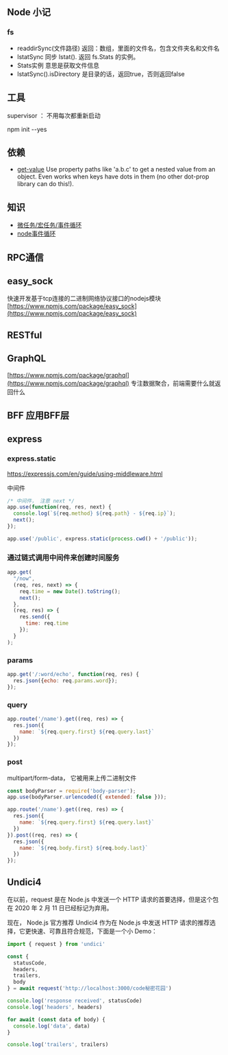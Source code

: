 ## Node 小记

### fs

* readdirSync(文件路径) 返回：数组，里面的文件名，包含文件夹名和文件名
* lstatSync 同步 lstat(). 返回 fs.Stats 的实例。
* Stats实例 意思是获取文件信息
* lstatSync().isDirectory 是目录的话，返回true，否则返回false

## 工具

supervisor ： 不用每次都重新启动


npm init --yes


## 依赖

* [get-value](https://www.npmjs.com/package/get-value)  Use property paths like 'a.b.c' to get a nested value from an object. Even works when keys have dots in them (no other dot-prop library can do this!).




## 知识

* [微任务/宏任务/事件循环](https://jakearchibald.com/2015/tasks-microtasks-queues-and-schedules/?utm_source=html5weekly)
* [node事件循环](https://www.taopoppy.cn/node/one_eventLoop.html)

## RPC通信


## easy_sock

快速开发基于tcp连接的二进制网络协议接口的nodejs模块 
[https://www.npmjs.com/package/easy_sock](https://www.npmjs.com/package/easy_sock)


## RESTful

## GraphQL

[https://www.npmjs.com/package/graphql](https://www.npmjs.com/package/graphql)
专注数据聚合，前端需要什么就返回什么

## BFF 应用BFF层


## express

### express.static

https://expressjs.com/en/guide/using-middleware.html

中间件

```js
/* 中间件， 注意 next */
app.use(function(req, res, next) {
  console.log(`${req.method} ${req.path} - ${req.ip}`);
  next();
});

app.use('/public', express.static(process.cwd() + '/public'));


```

### 通过链式调用中间件来创建时间服务

```js
app.get(
  "/now",
  (req, res, next) => {
    req.time = new Date().toString();
    next();
  },
  (req, res) => {
    res.send({
      time: req.time
    });
  }
);
```

### params

```js
app.get('/:word/echo', function(req, res) {
  res.json({echo: req.params.word});
});
```

### query 

```js
app.route('/name').get((req, res) => {
  res.json({
    name: `${req.query.first} ${req.query.last}`
  })
});
```

### post

multipart/form-data， 它被用来上传二进制文件

```js
const bodyParser = require('body-parser');
app.use(bodyParser.urlencoded({ extended: false }));

app.route('/name').get((req, res) => {
  res.json({
    name: `${req.query.first} ${req.query.last}`
  })
}).post((req, res) => {
  res.json({
    name: `${req.body.first} ${req.body.last}`
  })
});
```

## Undici4

在以前，request 是在 Node.js 中发送一个 HTTP 请求的首要选择，但是这个包在 2020 年 2 月 11 日已经标记为弃用。

现在， Node.js 官方推荐 Undici4 作为在 Node.js 中发送 HTTP 请求的推荐选择，它更快速、可靠且符合规范，下面是一个小 Demo：

```js
import { request } from 'undici'

const {
  statusCode,
  headers,
  trailers,
  body
} = await request('http://localhost:3000/code秘密花园')

console.log('response received', statusCode)
console.log('headers', headers)

for await (const data of body) {
  console.log('data', data)
}

console.log('trailers', trailers)
```